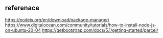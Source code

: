 


## referenace 
https://nodejs.org/en/download/package-manager/
https://www.digitalocean.com/community/tutorials/how-to-install-node-js-on-ubuntu-20-04
https://getbootstrap.com/docs/5.1/getting-started/parcel/